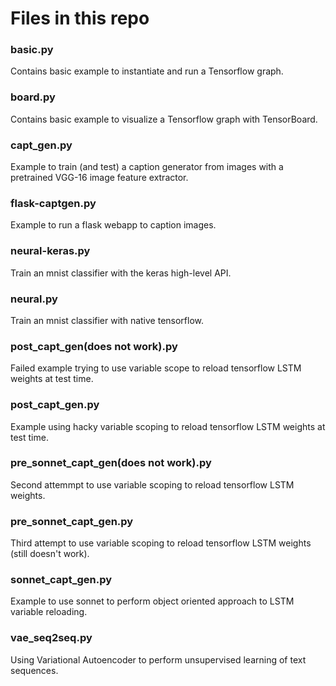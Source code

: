 # Files in this repo

### basic.py
Contains basic example to instantiate and run a Tensorflow graph.
  
### board.py
Contains basic example to visualize a Tensorflow graph with TensorBoard.

### capt_gen.py
Example to train (and test) a caption generator from images with a pretrained VGG-16 image feature extractor.

### flask-captgen.py
Example to run a flask webapp to caption images.

### neural-keras.py
Train an mnist classifier with the keras high-level API.

### neural.py
Train an mnist classifier with native tensorflow.

### post_capt_gen(does not work).py
Failed example trying to use variable scope to reload tensorflow LSTM weights at test time.

### post_capt_gen.py
Example using hacky variable scoping to reload tensorflow LSTM weights at test time. 

### pre_sonnet_capt_gen(does not work).py
Second attemmpt to use variable scoping to reload tensorflow LSTM weights.

### pre_sonnet_capt_gen.py
Third attempt to use variable scoping to reload tensorflow LSTM weights (still doesn't work).

### sonnet_capt_gen.py
Example to use sonnet to perform object oriented approach to LSTM variable reloading.

### vae_seq2seq.py
Using Variational Autoencoder to perform unsupervised learning of text sequences.
